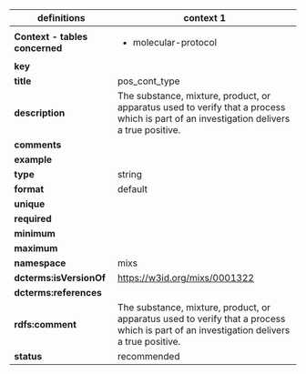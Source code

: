 

| definitions | context 1 |
|-|-|
| **Context - tables concerned** | <ul><li>molecular-protocol</li></ul> |
| **key** |  |
| **title** | pos_cont_type |
| **description** | The substance, mixture, product, or apparatus used to verify that a process which is part of an investigation delivers a true positive. |
| **comments** |  |
| **example** |  |
| **type** | string |
| **format** | default |
| **unique** |  |
| **required** |  |
| **minimum** |  |
| **maximum** |  |
| **namespace** | mixs |
| **dcterms:isVersionOf** | https://w3id.org/mixs/0001322 |
| **dcterms:references** |  |
| **rdfs:comment** | The substance, mixture, product, or apparatus used to verify that a process which is part of an investigation delivers a true positive. |
| **status** | recommended |

